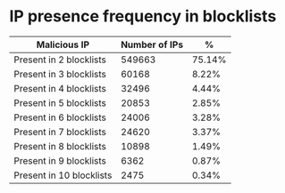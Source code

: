 # IP presence frequency in blocklists
| Malicious IP | Number of IPs | % |
|----|----|----|
| Present in 2 blocklists | 549663 | 75.14% |
| Present in 3 blocklists | 60168 | 8.22% |
| Present in 4 blocklists | 32496 | 4.44% |
| Present in 5 blocklists | 20853 | 2.85% |
| Present in 6 blocklists | 24006 | 3.28% |
| Present in 7 blocklists | 24620 | 3.37% |
| Present in 8 blocklists | 10898 | 1.49% |
| Present in 9 blocklists | 6362 | 0.87% |
| Present in 10 blocklists | 2475 | 0.34% |

